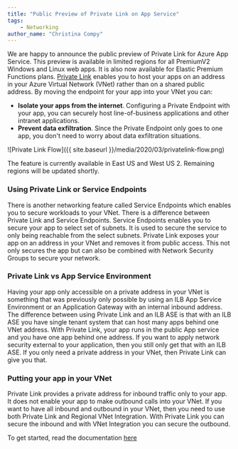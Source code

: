 ```yaml
---
title: "Public Preview of Private Link on App Service"
tags: 
    - Networking
author_name: "Christina Compy"
---
```


We are happy to announce the public preview of Private Link for Azure App Service. This preview is available in limited regions for all PremiumV2 Windows and Linux web apps. It is also now available for Elastic Premium Functions plans. [Private Link](https://docs.microsoft.com/en-us/azure/private-link/) enables you to host your apps on an address in your Azure Virtual Network (VNet) rather than on a shared public address. By moving the endpoint for your app into your VNet you can:

* **Isolate your apps from the internet**. Configuring a Private Endpoint with your app, you can securely host line-of-business applications and other intranet applications.
* **Prevent data exfiltration**. Since the Private Endpoint only goes to one app, you don't need to worry about data exfiltration situations. 

![Private Link Flow]({{ site.baseurl }}/media/2020/03/privatelink-flow.png)

The feature is currently available in East US and West US 2. Remaining regions will be updated shortly.

### Using Private Link or Service Endpoints

There is another networking feature called Service Endpoints which enables you to secure workloads to your VNet. There is a difference between Private Link and Service Endpoints. Service Endpoints enables you to secure your app to select set of subnets. It is used to secure the service to only being reachable from the select subnets. Private Link exposes your app on an address in your VNet and removes it from public access. This not only secures the app but can also be combined with Network Security Groups to secure your network.  

### Private Link vs App Service Environment

Having your app only accessible on a private address in your VNet is something that was previously only possible by using an ILB App Service Environment or an Application Gateway with an internal inbound address. The difference between using Private Link and an ILB ASE is that with an ILB ASE you have single tenant system that can host many apps behind one VNet address. With Private Link, your app runs in the public App service and you have one app behind one address. If you want to apply network security external to your application, then you still only get that with an ILB ASE. If you only need a private address in your VNet, then Private Link can give you that.

### Putting your app in your VNet

Private Link provides a private address for inbound traffic only to your app. It does not enable your app to make outbound calls into your VNet. If you want to have all inbound and outbound in your VNet, then you need to use both Private Link and Regional VNet Integration. With Private Link you can secure the inbound and with VNet Integration you can secure the outbound. 

To get started, read the documentation [here](https://docs.microsoft.com/azure/app-service/networking/private-endpoint) 
    
